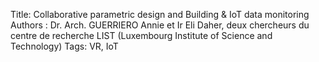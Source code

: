 Title:  Collaborative parametric design and Building & IoT data monitoring
Authors : Dr. Arch. GUERRIERO Annie et Ir Eli Daher, deux chercheurs du centre de recherche LIST (Luxembourg Institute of Science and Technology)
Tags: VR, IoT